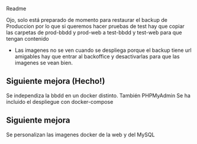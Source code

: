 Readme


Ojo, solo está preparado de momento para restaurar el backup de Produccion 
por lo que si queremos hacer pruebas de test hay que copiar las carpetas
de prod-bbdd y prod-web a test-bbdd y test-web para que tengan contenido



* Las imagenes no se ven cuando se despliega porque el backup tiene url amigables
hay que entrar al backoffice y desactivarlas para que las imagenes se vean bien.

## Siguiente mejora (Hecho!)

Se independiza la bbdd en un docker distinto. También PHPMyAdmin
Se ha incluido el despliegue con docker-compose

## Siguiente mejora

Se personalizan las imagenes docker de la web y del MySQL

